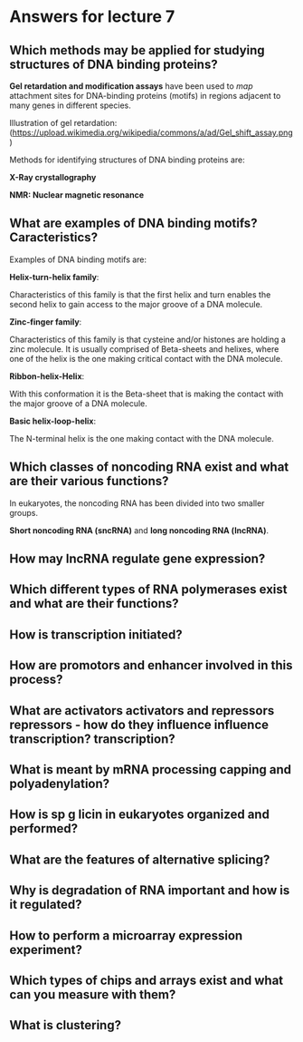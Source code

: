 # Answers for lecture 7

## Which methods may be applied for studying structures of DNA binding proteins?

**Gel retardation and modification assays** have been used to *map* attachment sites for DNA-binding proteins (motifs) in regions adjacent to many genes in different species.

Illustration of gel retardation:
(https://upload.wikimedia.org/wikipedia/commons/a/ad/Gel_shift_assay.png)

Methods for identifying structures of DNA binding proteins are:

**X-Ray crystallography**

**NMR: Nuclear magnetic resonance**

## What are examples of DNA binding motifs? Caracteristics?

Examples of DNA binding motifs are:

**Helix-turn-helix family**:

Characteristics of this family is that the first helix and turn enables the second helix to gain access to the major groove of a DNA molecule.

**Zinc-finger family**:

Characteristics of this family is that cysteine and/or histones are holding a zinc molecule. It is usually comprised of Beta-sheets and helixes, where one of the helix is the one making critical contact with the DNA molecule.

**Ribbon-helix-Helix**:

With this conformation it is the Beta-sheet that is making the contact with the major groove of a DNA molecule.

**Basic helix-loop-helix**:

The N-terminal helix is the one making contact with the DNA molecule.

## Which classes of noncoding  RNA exist and what are their various functions?

In eukaryotes, the noncoding RNA has been divided into two smaller groups.

**Short noncoding RNA (sncRNA)** and **long noncoding RNA (lncRNA)**.




## How may lncRNA regulate gene expression?



## Which different types of RNA polymerases exist and what are their functions?



## How is transcription initiated?



## How are promotors and enhancer involved in this process?



## What are activators activators and repressors repressors ‐ how do they influence influence transcription? transcription?



## What is meant by mRNA processing capping and polyadenylation?



## How is sp g licin in eukaryotes organized and performed?



## What are the features of alternative splicing?



## Why is degradation of RNA important and how is it regulated?



## How to perform a microarray expression experiment?



## Which types of chips and arrays exist and what can you measure with them?




## What is clustering?
